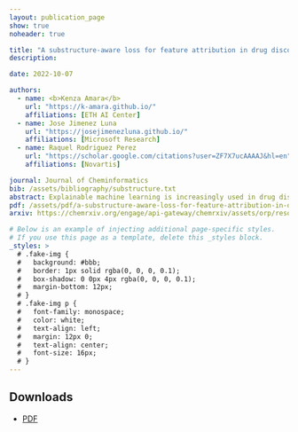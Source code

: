 ```yaml
---
layout: publication_page
show: true
noheader: true

title: "A substructure-aware loss for feature attribution in drug discovery"
description:

date: 2022-10-07

authors:
  - name: <b>Kenza Amara</b>
    url: "https://k-amara.github.io/"
    affiliations: [ETH AI Center]
  - name: Jose Jimenez Luna
    url: "https://josejimenezluna.github.io/"
    affiliations: [Microsoft Research]
  - name: Raquel Rodriguez Perez
    url: "https://scholar.google.com/citations?user=ZF7X7ucAAAAJ&hl=en"
    affiliations: [Novartis]

journal: Journal of Cheminformatics
bib: /assets/bibliography/substructure.txt
abstract: Explainable machine learning is increasingly used in drug discovery to help rationalize compound property predictions. In this work we present a modification to the regression objective of GNNs to specifically account for common core structures between pairs of molecules. The proposed approach shows higher accuracy on a recently-proposed explainability benchmark.
pdf: /assets/pdf/a-substructure-aware-loss-for-feature-attribution-in-drug-discovery.pdf
arxiv: https://chemrxiv.org/engage/api-gateway/chemrxiv/assets/orp/resource/item/633a98bbea6a22542f06e149/original/a-substructure-aware-loss-for-feature-attribution-in-drug-discovery.pdf

# Below is an example of injecting additional page-specific styles.
# If you use this page as a template, delete this _styles block.
_styles: >
  # .fake-img {
  #   background: #bbb;
  #   border: 1px solid rgba(0, 0, 0, 0.1);
  #   box-shadow: 0 0px 4px rgba(0, 0, 0, 0.1);
  #   margin-bottom: 12px;
  # }
  # .fake-img p {
  #   font-family: monospace;
  #   color: white;
  #   text-align: left;
  #   margin: 12px 0;
  #   text-align: center;
  #   font-size: 16px;
  # }
---
```


## Downloads

- [PDF]({{page.pdf}})
